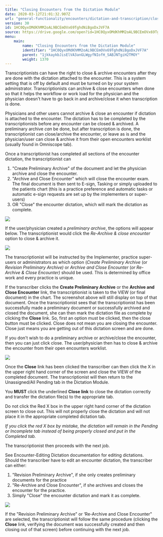 ```yaml
---
title: "Closing Encounters from the Dictation Module"
date: 2020-03-12T21:01:32.907Z
url: "general-functionality/encounters/dictation-and-transcription/closing-encounters-from-the-dictation-m.html"
version: 30
id: 1HC0QyxOMdKhMM2oAL9BCEmOVx69TghdNiBgoDxJVF7A
source: https://drive.google.com/open?id=1HC0QyxOMdKhMM2oAL9BCEmOVx69TghdNiBgoDxJVF7A
menu:
    main:
        name: "Closing Encounters from the Dictation Module"
        identifier: "1HC0QyxOMdKhMM2oAL9BCEmOVx69TghdNiBgoDxJVF7A"
        parent: "1jkkaykbJisElVA3anGLWgyfNIofH_SABJNTgiH2TMOY"
        weight: 1370
---
```

Transcriptionists can have the right to close & archive encounters after they are done with the dictation attached to the encounter. This is a system setting that is off by default and must be turned on by your system administrator. Transcriptionists can archive & close encounters when done so that it helps the workflow or work load for the physician and the physician doesn't have to go back in and archive/close it when transcription is done.

Physicians and other users cannot archive & close an encounter if dictation is attached to the encounter. The dictation has to be completed by the transcriptionists before any encounter can be closed & archived. A preliminary archive *can* be done, but after transcription is done, the transcriptionist can close/archive the encounter, or leave as is and the physician/user can close & archive it from their open encounters worklist (usually found in Omniscope tab).

Once a transcriptionist has completed all sections of the encounter dictation, the transcriptionist can

1. "Create Preliminary Archive" of the document and let the physician archive and close the encounter.
2. "Archive and Close Encounter" which will close the encounter exam. The final document is then sent to E-sign, Tasking or simply uploaded to the patients chart (this is a practice preference and automatic tasks or automatic e-sign requests are set up by the implementers or super-users)
3. OR "Close" the encounter dictation, which will mark the dictation as complete.

![](../../../external_files/d9c4c8d3c4be982c4c906ae7352e446e.png)

If the user/physician created a *preliminary archive*, the options will appear below. The transcriptionist would click the *Re-Archive & close encounter* option to close & archive it.

![](../../../external_files/829d641a6184757a5daee51d7c2bf044.png)

The transcriptionist will be instructed by the Implementer, practice super-users or administrators as which option (*Create Preliminary Archive* (or *Revision Preliminary Archive)* or *Archive and Close Encounter* (*or Re-Archive & Close Encounter)* should be used. This is determined by office work and every practice is unique.

If the transcriber clicks the **Create Preliminary Archive** or the **Archive and Close Encounter** link, the transcriptionist is taken to the VIEW (or final document) in the chart. The screenshot above will still display on top of that document. Once the transcriptionist sees that the transcriptionist has been successfully made a preliminary document or successfully archived and closed the document, she can then mark the dictation file as complete by clicking the **Close** link. So, first an option must be clicked, then the close button must be clicked. Close does not mean you are closing the encounter. Close just means you are getting out of this dictation screen and are done.

If you don't wish to do a preliminary archive or archive/close the encounter, then you can just click close. The user/physician then has to close & archive the encounter from their open encounters worklist.

![](../../../external_files/5dff29baa43f92a126a6291761c5f66d.png)

Once the **Close** link has been clicked the transcriber can then click the X in the upper right hand corner of the screen and close the VIEW of the completed document. The transcriptionist will then return to the Unassigned/All Pending tab in the Dictation Module.

You **MUST** click the underlined **Close link** to close the dictation correctly and transfer the dictation file(s) to the appropriate tab.

Do not click the Red X box in the upper right hand corner of the dictation screen to close out. This will not properly close the dictation and will not place it in the appropriate completed dictation tab.

*If you click the red X box by mistake, the dictation will remain in the Pending or Incomplete tab instead of being properly closed and put in the Completed tab.*

The transcriptionist then proceeds with the next job.

See Encounter-Editing Dictation documentation for editing dictations. Should the transcriber have to edit an encounter dictation, the transcriber can either:

1. "Revision Preliminary Archive", if she only creates preliminary documents for the practice
2. "Re-Archive and Close Encounter", if she archives and closes the encounter for the practice.
3. Simply "Close" the encounter dictation and mark it as complete.

![](../../../external_files/fc167a66608a5d14fc0659debb88e8ee.png)

If the "Revision Preliminary Archive" or ‘Re-Archive and Close Encounter" are selected, the transcriptionist will follow the same procedure (clicking the **Close** link, verifying the document was successfully created and then closing out of that screen) before continuing with the next job.

